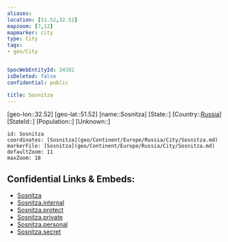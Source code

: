 ```yaml
---
aliases: 
location: [51.52,32.52]
mapzoom: [7,12] 
mapmarker: city 
type: City
tags:
- geo/City


SpocWebEntityId: 34382
isDeleted: false
confidential: public

title: Sosnitza
---
```

[geo-lon::32.52]
[geo-lat::51.52]
[name::Sosnitza]
[State::]
[Country::[Russia](geo/Continent/Europe/Russia.md)]
[StateId::]
[Population::]
[Unknown::]


```leaflet
id: Sosnitza
coordinates: [Sosnitza](geo/Continent/Europe/Russia/City/Sosnitza.md)
markerFile: [Sosnitza](geo/Continent/Europe/Russia/City/Sosnitza.md)
defaultZoom: 11 
maxZoom: 18
```


## Confidential Links & Embeds: 
- [Sosnitza](../../../../../../_public/geo/Continent/Europe/Russia/City/Sosnitza.md) 
- [Sosnitza.internal](../../../../../../_internal/geo/Continent/Europe/Russia/City/Sosnitza.internal.md) 
- [Sosnitza.protect](../../../../../../_protect/geo/Continent/Europe/Russia/City/Sosnitza.protect.md) 
- [Sosnitza.private](../../../../../../_private/geo/Continent/Europe/Russia/City/Sosnitza.private.md) 
- [Sosnitza.personal](../../../../../../_personal/geo/Continent/Europe/Russia/City/Sosnitza.personal.md) 
- [Sosnitza.secret](../../../../../../_secret/geo/Continent/Europe/Russia/City/Sosnitza.secret.md) 
